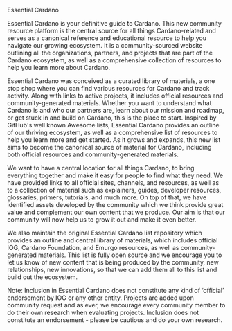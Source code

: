 Essential Cardano

Essential Cardano is your definitive guide to Cardano. This new community resource platform is the central source for all things Cardano-related and serves as a canonical reference and educational resource to help you navigate our growing ecosystem. It is a community-sourced website outlining all the organizations, partners, and projects that are part of the Cardano ecosystem, as well as a comprehensive collection of resources to help you learn more about Cardano.

Essential Cardano was conceived as a curated library of materials, a one stop shop where you can find various resources for Cardano and track activity. Along with links to active projects, it includes official resources and community-generated materials. Whether you want to understand what Cardano is and who our partners are, learn about our mission and roadmap, or get stuck in and build on Cardano, this is the place to start. Inspired by GitHub's well known Awesome lists, Essential Cardano provides an outline of our thriving ecosystem, as well as a comprehensive list of resources to help you learn more and get started. As it grows and expands, this new list aims to become the canonical source of material for Cardano, including both official resources and community-generated materials.

We want to have a central location for all things Cardano, to bring everything together and make it easy for people to find what they need. We have provided links to all official sites, channels, and resources, as well as to a collection of material such as explainers, guides, developer resources, glossaries, primers, tutorials, and much more. On top of that, we have identified assets developed by the community which we think provide great value and complement our own content that we produce. Our aim is that our community will now help us to grow it out and make it even better.

We also maintain the original Essential Cardano list repository which provides an outline and central library of materials, which includes official IOG, Cardano Foundation, and Emurgo resources, as well as community-generated materials. This list is fully open source and we encourage you to let us know of new content that is being produced by the community, new relationships, new innovations, so that we can add them all to this list and build out the ecosystem.

Note: Inclusion in Essential Cardano does not constitute any kind of ‘official’ endorsement by IOG or any other entity. Projects are added upon community request and as ever, we encourage every community member to do their own research when evaluating projects. Inclusion does not constitute an endorsement - please be cautious and do your own research.